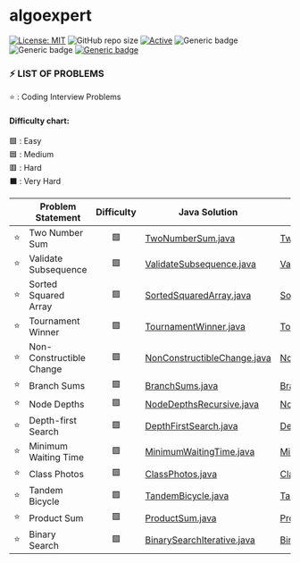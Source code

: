 # algoexpert

 [![License: MIT](https://img.shields.io/badge/License-MIT-yellow.svg)](https://opensource.org/licenses/MIT "MIT License")
 ![GitHub repo size](https://img.shields.io/github/repo-size/jerrycychen/algoexpert)
 [![Active](http://img.shields.io/badge/Status-Active-green.svg)](https://github.com/jerrycychen/algoexpert)
 ![Generic badge](https://img.shields.io/badge/lang-java-orange.svg)
 ![Generic badge](https://img.shields.io/badge/lang-kotlin-yellow.svg)
 [![Generic badge](https://img.shields.io/badge/last%20updated-20--02--2022-pink)](https://github.com/jerrycychen/algoexpert)

### ⚡ LIST OF PROBLEMS 
	
⭐ : Coding Interview Problems 
<br/>
#### Difficulty chart:
🟩 : Easy
<br/>
🟦 : Medium
<br/>
🟥 : Hard
<br/>
⬛ : Very Hard
<br/>

|  | Problem Statement | Difficulty | Java Solution | Kotlin Solution
| :------: | ----------------- | :--------: | ----------------- | ----------------- |
| :star: | Two Number Sum | 🟩 | [TwoNumberSum.java](https://github.com/jerrycychen/algoexpert/blob/main/Two%20Number%20Sum/TwoNumberSum.java) | [TwoNumberSum.kt](https://github.com/jerrycychen/algoexpert/blob/main/Two%20Number%20Sum/TwoNumberSum.kt)
| :star: | Validate Subsequence | 🟩 | [ValidateSubsequence.java](https://github.com/jerrycychen/algoexpert/blob/main/Validate%20Subsequence/ValidateSubsequence.java) | [ValidateSubsequence.kt](https://github.com/jerrycychen/algoexpert/blob/main/Validate%20Subsequence/ValidateSubsequence.kt)
| :star: | Sorted Squared Array | 🟩 | [SortedSquaredArray.java](https://github.com/jerrycychen/algoexpert/blob/main/Sorted%20Squared%20Array/SortedSquaredArray.java) | [SortedSquaredArray.kt](https://github.com/jerrycychen/algoexpert/blob/main/Sorted%20Squared%20Array/SortedSquaredArray.kt)
| :star: | Tournament Winner | 🟩 | [TournamentWinner.java](https://github.com/jerrycychen/algoexpert/blob/main/Tournament%20Winner/TournamentWinner.java) | [TournamentWinner.kt](https://github.com/jerrycychen/algoexpert/blob/main/Tournament%20Winner/TournamentWinner.kt)
| :star: | Non-Constructible Change | 🟩 | [NonConstructibleChange.java](https://github.com/jerrycychen/algoexpert/blob/main/Non-Constructible%20Change/NonConstructibleChange.java) | [NonConstructibleChange.kt](https://github.com/jerrycychen/algoexpert/blob/main/Non-Constructible%20Change/NonConstructibleChange.kt)
| :star: | Branch Sums | 🟩 | [BranchSums.java](https://github.com/jerrycychen/algoexpert/blob/main/Branch%20Sums/BranchSums.java) | [BranchSums.kt](https://github.com/jerrycychen/algoexpert/blob/main/Branch%20Sums/BranchSums.kt)
| :star: | Node Depths | 🟩 | [NodeDepthsRecursive.java](https://github.com/jerrycychen/algoexpert/blob/main/Node%20Depths/NodeDepthsRecursive.java) | [NodeDepthsRecursive.kt](https://github.com/jerrycychen/algoexpert/blob/main/Node%20Depths/NodeDepthsRecursive.kt)
| :star: | Depth-first Search | 🟩 | [DepthFirstSearch.java](https://github.com/jerrycychen/algoexpert/blob/main/Depth-first%20Search/DepthFirstSearch.java) | [DepthFirstSearch.kt](https://github.com/jerrycychen/algoexpert/blob/main/Depth-first%20Search/DepthFirstSearch.kt)
| :star: | Minimum Waiting Time | 🟩 | [MinimumWaitingTime.java](https://github.com/jerrycychen/algoexpert/blob/main/Minimum%20Waiting%20Time/MinimumWaitingTime.java) | [MinimumWaitingTime.kt](https://github.com/jerrycychen/algoexpert/blob/main/Minimum%20Waiting%20Time/MinimumWaitingTime.kt)
| :star: | Class Photos | 🟩 | [ClassPhotos.java](https://github.com/jerrycychen/algoexpert/blob/main/Class%20Photos/ClassPhotos.java) | [ClassPhotos.kt](https://github.com/jerrycychen/algoexpert/blob/main/Class%20Photos/ClassPhotos.kt)
| :star: | Tandem Bicycle | 🟩 | [TandemBicycle.java](https://github.com/jerrycychen/algoexpert/blob/main/Tandem%20Bicycle/TandemBicycle.java) | [TandemBicycle.kt](https://github.com/jerrycychen/algoexpert/blob/main/Tandem%20Bicycle/TandemBicycle.kt)
| :star: | Product Sum | 🟩 | [ProductSum.java](https://github.com/jerrycychen/algoexpert/blob/main/Product%20Sum/ProductSum.java) | [ProductSum.kt](https://github.com/jerrycychen/algoexpert/blob/main/Product%20Sum/ProductSum.kt)
| :star: | Binary Search | 🟩 | [BinarySearchIterative.java](https://github.com/jerrycychen/algoexpert/blob/main/Binary%20Search/BinarySearchIterative.java) | [BinarySearchIterative.kt](https://github.com/jerrycychen/algoexpert/blob/main/Binary%20Search/BinarySearchIterative.kt)